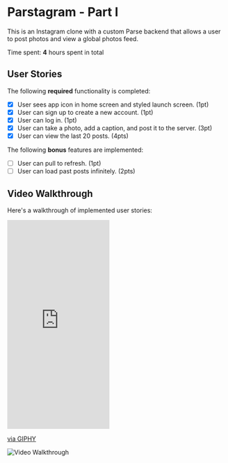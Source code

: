 # Parstagram - Part I

This is an Instagram clone with a custom Parse backend that allows a user to post photos and view a global photos feed.

Time spent: **4** hours spent in total

## User Stories

The following **required** functionality is completed:

- [x] User sees app icon in home screen and styled launch screen. (1pt)
- [x] User can sign up to create a new account. (1pt)
- [x] User can log in. (1pt)
- [x] User can take a photo, add a caption, and post it to the server. (3pt)
- [x] User can view the last 20 posts. (4pts)

The following **bonus** features are implemented:

- [ ] User can pull to refresh. (1pt)
- [ ] User can load past posts infinitely. (2pts)

## Video Walkthrough

Here's a walkthrough of implemented user stories:
<iframe src="https://giphy.com/embed/EuF2LLDMohvFJOVOwq" width="235" height="480" frameBorder="0" class="giphy-embed" allowFullScreen></iframe><p><a href="https://giphy.com/gifs/EuF2LLDMohvFJOVOwq">via GIPHY</a></p>
<img src='https://media.giphy.com/media/EuF2LLDMohvFJOVOwq/source.gif' title='Video Walkthrough' width='' alt='Video Walkthrough' />

